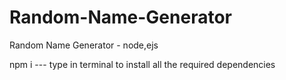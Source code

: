 # Random-Name-Generator
Random Name Generator - node,ejs

npm i    --- type in terminal to install all the required dependencies
